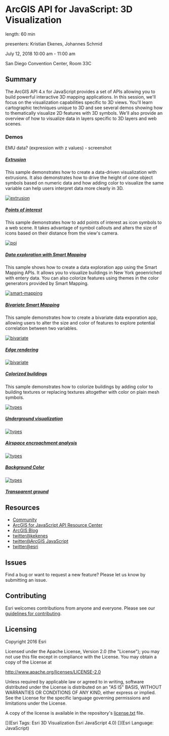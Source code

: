 # ArcGIS API for JavaScript: 3D Visualization

length: 60 min

presenters: Kristian Ekenes, Johannes Schmid

July 12, 2018 10:00 am - 11:00 am

San Diego Convention Center, Room 33C

## Summary

The ArcGIS API 4.x for JavaScript provides a set of APIs allowing you to build powerful interactive 3D mapping applications. In this session, we'll focus on the visualization capabilities specific to 3D views. You'll learn cartographic techniques unique to 3D and see several demos showing how to thematically visualize 2D features with 3D symbols. We'll also provide an overview of how to visualize data in layers specific to 3D layers and web scenes.

### Demos

EMU data? (expression with z values) - screenshot



##### [Extrusion](https://ekenes.github.io/conferences/uc-2018/3d-viz/samples/extrusions/)

This sample demonstrates how to create a data-driven visualization with extrusions. It also demonstrates how to drive the height of cone object symbols based on numeric data and how adding color to visualize the same variable can help users interpret data more clearly in 3D.

[![extrusion](images/extrusion.png)](https://ekenes.github.io/conferences/uc-2018/3d-viz/samples/extrusions/)

##### [Points of interest](https://ekenes.github.io/conferences/uc-2018/3d-viz/samples/points-of-interest/)

This sample demonstrates how to add points of interest as icon symbols to a web scene. It takes advantage of symbol callouts and alters the size of icons based on their distance from the view's camera.

[![poi](images/poi.png)](https://ekenes.github.io/conferences/uc-2018/3d-viz/samples/points-of-interest/)

##### [Data exploration with Smart Mapping](https://ekenes.github.io/conferences/uc-2018/3d-viz/samples/smart-mapping/)

This sample shows how to create a data exploration app using the Smart Mapping APIs. It allows you to visualize buildings in New York geoenriched with entery data. You can also colorize features using themes in the color generators provided by Smart Mapping.

[![smart-mapping](images/smart-mapping.png)](https://ekenes.github.io/conferences/uc-2018/3d-viz/samples/smart-mapping/)

##### [Bivariate Smart Mapping](https://ekenes.github.io/conferences/uc-2018/3d-viz/samples/smart-mapping/bivariate.html)

This sample demonstrates how to create a bivariate data exporation app, allowing users to alter the size and color of features to explore potential correlation between two variables.

[![bivariate](images/bivariate.png)](https://ekenes.github.io/conferences/uc-2018/3d-viz/samples/smart-mapping/bivariate.html)

##### [Edge rendering](http://raluca-nicola.net/edge-rendering/?scene=touristic)

[![bivariate](images/bivariate.png)](http://raluca-nicola.net/edge-rendering/?scene=touristic)

##### [Colorized buildings](https://ekenes.github.io/conferences/uc-2018/3d-viz/samples/types/)

This sample demonstrates how to colorize buildings by adding color to building textures or replacing textures altogether with color on plain mesh symbols.

[![types](images/types.png)](https://ekenes.github.io/conferences/uc-2018/3d-viz/samples/types/)

##### [Underground visualization](https://developers.arcgis.com/javascript/latest/sample-code/sceneview-underground/index.html)


[![types](images/types.png)](https://ekenes.github.io/conferences/uc-2018/3d-viz/samples/types/)


##### [Airspace encroachment analysis](https://ekenes.github.io/conferences/uc-2018/3d-viz/samples/airspace-encroachment/)


[![types](images/types.png)](https://ekenes.github.io/conferences/uc-2018/3d-viz/samples/types/)


##### [Background Color](https://developers.arcgis.com/javascript/latest/sample-code/sceneview-background/index.html)

[![types](images/types.png)](https://ekenes.github.io/conferences/uc-2018/3d-viz/samples/types/)

##### [Transparent ground](https://developers.arcgis.com/javascript/latest/sample-code/layers-scenelayer-points/index.html)


## Resources

* [Community](https://developers.arcgis.com/en/javascript/jshelp/community.html)
* [ArcGIS for JavaScript API Resource Center](http://help.arcgis.com/en/webapi/javascript/arcgis/index.html)
* [ArcGIS Blog](http://blogs.esri.com/esri/arcgis/)
* [twitter@kekenes](http://twitter.com/kekenes)
* [twitter@ArcGIS JavaScript](http://twitter.com/ArcGISJSAPI)
* [twitter@esri](http://twitter.com/esri)

## Issues

Find a bug or want to request a new feature?  Please let us know by submitting an issue.

## Contributing

Esri welcomes contributions from anyone and everyone. Please see our [guidelines for contributing](https://github.com/esri/contributing).

## Licensing
Copyright 2016 Esri

Licensed under the Apache License, Version 2.0 (the "License");
you may not use this file except in compliance with the License.
You may obtain a copy of the License at

   http://www.apache.org/licenses/LICENSE-2.0

Unless required by applicable law or agreed to in writing, software
distributed under the License is distributed on an "AS IS" BASIS,
WITHOUT WARRANTIES OR CONDITIONS OF ANY KIND, either express or implied.
See the License for the specific language governing permissions and
limitations under the License.

A copy of the license is available in the repository's [license.txt](license.txt) file.

[](Esri Tags: Esri 3D Visualization Esri JavaScript 4.0)
[](Esri Language: JavaScript)
